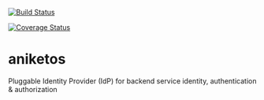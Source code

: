 [![Build Status](https://travis-ci.org/daedafusion/aniketos.svg?branch=master)](https://travis-ci.org/daedafusion/aniketos)

[![Coverage Status](https://coveralls.io/repos/github/daedafusion/aniketos/badge.svg?branch=master)](https://coveralls.io/github/daedafusion/aniketos?branch=master)

# aniketos

Pluggable Identity Provider (IdP) for backend service identity, authentication &amp; authorization

